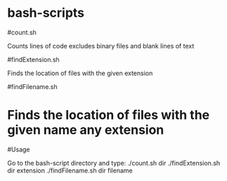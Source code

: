 # bash-scripts

#count.sh

Counts lines of code excludes binary files and blank lines of text

#findExtension.sh

Finds the location of files with the given extension

#findFilename.sh

Finds the location of files with the given name any extension
=============================================================
#Usage

Go to the bash-script directory and type:
./count.sh dir
./findExtension.sh dir extension
./findFilename.sh dir filename

